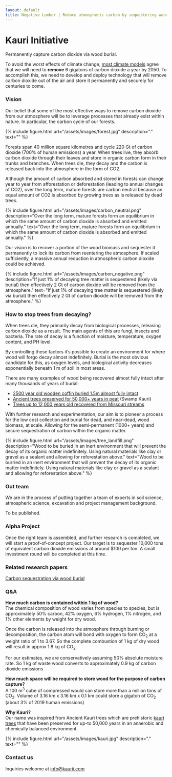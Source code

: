```yaml
---
layout: default
title: Negative Lumber | Reduce atmospheric carbon by sequestering wood
---
```




<h1 class="mt-5">Kauri Initiative</h1>

<p class="lead">
 	Permanently capture carbon dioxide via wood burial.
</p>

To avoid the worst effects of climate change, [most climate models](https://iopscience.iop.org/article/10.1088/1748-9326/aabf9f) agree that we will need to **remove** 6 gigatons of carbon dioxide a year by 2050. To accomplish this, we need to develop and deploy technology that will remove carbon dioxide out of the air and store it permanently and securely for centuries to come.

### Vision

Our belief that some of the most effective ways to remove carbon dioxide from our atmosphere will be to leverage processes that already exist within nature. In particular, the carbon cycle of our forests.

{% include figure.html url="/assets/images/forest.jpg" description="." text="" %}

Forests span 40 million square kilometres and cycle 220 Gt of carbon dioxide (700% of human emissions) a year. When trees live, they absorb carbon dioxide through their leaves and store in organic carbon form in their trunks and branches. When trees die, they decay and the carbon is released back into the atmosphere in the form of CO2.

Although the amount of carbon absorbed and stored in forests can change year to year from afforestation or deforestation (leading to annual changes of CO2), over the long term, mature forests are carbon neutral because an equal amount of CO2 is absorbed by growing trees as is released by dead trees.

{% include figure.html url="/assets/images/carbon_neutral.png" description="Over the long term, mature forests form an equilibrium in which the same amount of carbon dioxide is absorbed and emitted annually." text="Over the long term, mature forests form an equilibrium in which the same amount of carbon dioxide is absorbed and emitted annually." %}

Our vision is to recover a portion of the wood biomass and sequester it permanently to lock its carbon from reentering the atmosphere. If scaled sufficiently, a massive annual reduction in atmospheric carbon dioxide could be achieved.

{% include figure.html url="/assets/images/carbon_negative.png" description="If just 1% of decaying tree matter is sequestered (likely via burial) then effectively 2 Gt of carbon dioxide will be removed from the atmosphere." text="If just 1% of decaying tree matter is sequestered (likely via burial) then effectively 2 Gt of carbon dioxide will be removed from the atmosphere." %}

### How to stop trees from decaying?

When trees die, they primarily decay from biological processes, releasing carbon dioxide as a result. The main agents of this are fungi, insects and bacteria. The rate of decay is a function of moisture, temperature, oxygen content, and PH level.

By controlling these factors it’s possible to create an environment for where wood will forgo decay almost indefinitely. Burial is the most obvious candidate for this, as oxygen levels, and biological activity decreases exponentially beneath 1 m of soil in most areas. 

There are many examples of wood being recovered almost fully intact after many thousands of years of burial:

  - [2500 year old wooden coffin buried 1.5m almost fully intact](http://www.china.org.cn/english/MATERIAL/192520.htm)
  - [Ancient trees preserved for 50,000+ years in peat](https://en.wikipedia.org/wiki/Swamp_kauri) (Swamp Kauri)
  - [Trees up to 12,000 years old recovered from Missouri streams](https://mdc.mo.gov/conmag/2003/01/ancient-wood-uncovered?page=0,0)

With further research and experimentation, our aim is to pioneer a process for the low cost collection and burial for dead, and near-dead, wood biomass, at scale. Allowing for the semi-permanent (1000+ years) and secure sequestration of carbon within the organic matter.

{% include figure.html url="/assets/images/tree_landfill.png" description="Wood to be buried in an inert environment that will prevent the decay of its organic matter indefinitely. Using natural materials like clay or gravel as a sealant and allowing for reforestation above." text="Wood to be burried in an inert environment that will prevent the decay of its organic matter indefinitely. Using natural materials like clay or gravel as a sealant and allowing for reforestation above." %}

### Out team

We are in the process of putting together a team of experts in soil science, atmospheric science, excavation and project management background.

To be published.


### Alpha Project

Once the right team is assembled, and further research is completed, we will start a proof-of-concept project. Our target is to sequester 10,000 tons of equivalent carbon dioxide emissions at around $100 per ton. A small investment round will be completed at this time.

### Related research papers

[Carbon sequestration via wood burial](https://cbmjournal.biomedcentral.com/articles/10.1186/1750-0680-3-1)

### Q&A

**How much carbon is contained within 1 kg of wood?**  
The chemical composition of wood varies from species to species, but is approximately 50% carbon, 42% oxygen, 6% hydrogen, 1% nitrogen, and 1% other elements by weight for dry wood. 

Once the carbon is released into the atmosphere through burning or decomposition, the carbon atom will bond with oxygen to form CO<sub>2</sub> at a weight ratio of 1 to 3.67. So the complete combustion of 1 kg of dry wood will result in approx 1.8 kg of CO<sub>2</sub>.

For our estimates, we are conservatively assuming 50% absolute moisture rate. So 1 kg of waste wood converts to approximately 0.9 kg of carbon dioxide emissions

**How much space will be required to store wood for the purpose of carbon capture?**  
A 100 m<sup>3</sup> cube of compressed would can store more than a million tons of CO<sub>2</sub>. Volume of 3.16 km x 3.16 km x 0.1 km could store a gigaton of CO<sub>2</sub> (about 3% of 2019 human emissions)

**Why Kauri?**  
Our name was inspired from Ancient Kauri trees which are prehistoric [kauri trees](https://en.wikipedia.org/wiki/Agathis_australis) that have been preserved for up-to 50,000 years in an anaerobic and chemically balanced environment. 

{% include figure.html url="/assets/images/kauri.jpg" description="." text="" %}

### Contact us

Inquiries welcome at <info@kaurii.com>
